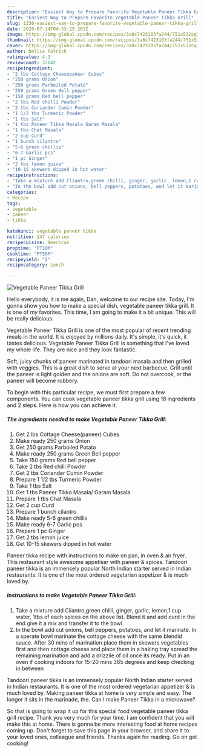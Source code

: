 ```yaml
---
description: "Easiest Way to Prepare Favorite Vegetable Paneer Tikka Grill"
title: "Easiest Way to Prepare Favorite Vegetable Paneer Tikka Grill"
slug: 1330-easiest-way-to-prepare-favorite-vegetable-paneer-tikka-grill
date: 2020-07-14T04:53:29.203Z
image: https://img-global.cpcdn.com/recipes/3a8c7423103fa244/751x532cq70/vegetable-paneer-tikka-grill-recipe-main-photo.jpg
thumbnail: https://img-global.cpcdn.com/recipes/3a8c7423103fa244/751x532cq70/vegetable-paneer-tikka-grill-recipe-main-photo.jpg
cover: https://img-global.cpcdn.com/recipes/3a8c7423103fa244/751x532cq70/vegetable-paneer-tikka-grill-recipe-main-photo.jpg
author: Nellie Patrick
ratingvalue: 4.3
reviewcount: 37642
recipeingredient:
- "2 lbs Cottage Cheesepaneer Cubes"
- "250 grams Onion"
- "250 grams Parboiled Potato"
- "250 grams Green Bell pepper"
- "150 grams Red bell pepper"
- "2 tbs Red chilli Powder"
- "2 tbs Coriander Cumin Powder"
- "1 1/2 tbs Turmeric Powder"
- "1 tbs Salt"
- "1 tbs Paneer Tikka Masala Garam Masala"
- "1 tbs Chat Masala"
- "2 cup Curd"
- "1 bunch cilantro"
- "5-6 green chillis"
- "6-7 Garlic pcs"
- "1 pc Ginger"
- "2 tbs lemon juice"
- "10-15 skewers dipped in hot water"
recipeinstructions:
- "Take a mixture add Cliantro,green chilli, ginger, garlic, lemon,1 cup water, 1tbs of each spices on the above list. Blend it and add curd in the end give it a mix and transfer it to the bowl."
- "In the bowl add cut onions, bell peppers, potatoes, and let it marinate. In a sperate bowl marinate the cottage cheese with the same blendid sauce. After 30 mins of marination place them in skewers vegetables first and then cottage cheese and place them in a baking tray spread the remaining marination and add a drizzile of oil once its ready. Put in an oven if cooking indoors for 15-20 mins 365 degrees and keep checking in between"
categories:
- Recipe
tags:
- vegetable
- paneer
- tikka

katakunci: vegetable paneer tikka 
nutrition: 147 calories
recipecuisine: American
preptime: "PT10M"
cooktime: "PT55M"
recipeyield: "2"
recipecategory: Lunch

---
```



![Vegetable Paneer Tikka Grill](https://img-global.cpcdn.com/recipes/3a8c7423103fa244/751x532cq70/vegetable-paneer-tikka-grill-recipe-main-photo.jpg)

Hello everybody, it is me again, Dan, welcome to our recipe site. Today, I'm gonna show you how to make a special dish, vegetable paneer tikka grill. It is one of my favorites. This time, I am going to make it a bit unique. This will be really delicious.

Vegetable Paneer Tikka Grill is one of the most popular of recent trending meals in the world. It is enjoyed by millions daily. It's simple, it's quick, it tastes delicious. Vegetable Paneer Tikka Grill is something that I've loved my whole life. They are nice and they look fantastic.

Soft, juicy chunks of paneer marinated in tandoori masala and then grilled with veggies. This is a great dish to serve at your next barbecue. Grill until the paneer is light golden and the onions are soft. Do not overcook, or the paneer will become rubbery.


To begin with this particular recipe, we must first prepare a few components. You can cook vegetable paneer tikka grill using 18 ingredients and 2 steps. Here is how you can achieve it.

<!--inarticleads1-->

##### The ingredients needed to make Vegetable Paneer Tikka Grill:

1. Get 2 lbs Cottage Cheese(paneer) Cubes
1. Make ready 250 grams Onion
1. Get 250 grams Parboiled Potato
1. Make ready 250 grams Green Bell pepper
1. Take 150 grams Red bell pepper
1. Take 2 tbs Red chilli Powder
1. Get 2 tbs Coriander Cumin Powder
1. Prepare 1 1/2 tbs Turmeric Powder
1. Take 1 tbs Salt
1. Get 1 tbs Paneer Tikka Masala/ Garam Masala
1. Prepare 1 tbs Chat Masala
1. Get 2 cup Curd
1. Prepare 1 bunch cilantro
1. Make ready 5-6 green chillis
1. Make ready 6-7 Garlic pcs
1. Prepare 1 pc Ginger
1. Get 2 tbs lemon juice
1. Get 10-15 skewers dipped in hot water


Paneer tikka recipe with instructions to make on pan, in oven &amp; air fryer. This restaurant style awesome appetiser with paneer &amp; spices. Tandoori paneer tikka is an immensely popular North Indian starter served in Indian restaurants. It is one of the most ordered vegetarian appetizer &amp; is much loved by. 

<!--inarticleads2-->

##### Instructions to make Vegetable Paneer Tikka Grill:

1. Take a mixture add Cliantro,green chilli, ginger, garlic, lemon,1 cup water, 1tbs of each spices on the above list. Blend it and add curd in the end give it a mix and transfer it to the bowl.
1. In the bowl add cut onions, bell peppers, potatoes, and let it marinate. In a sperate bowl marinate the cottage cheese with the same blendid sauce. After 30 mins of marination place them in skewers vegetables first and then cottage cheese and place them in a baking tray spread the remaining marination and add a drizzile of oil once its ready. Put in an oven if cooking indoors for 15-20 mins 365 degrees and keep checking in between


Tandoori paneer tikka is an immensely popular North Indian starter served in Indian restaurants. It is one of the most ordered vegetarian appetizer &amp; is much loved by. Making paneer tikka at home is very simple and easy. The longer it sits in the marinade, the. Can I make Paneer Tikka in a microwave? 

So that is going to wrap it up for this special food vegetable paneer tikka grill recipe. Thank you very much for your time. I am confident that you will make this at home. There is gonna be more interesting food at home recipes coming up. Don't forget to save this page in your browser, and share it to your loved ones, colleague and friends. Thanks again for reading. Go on get cooking!

